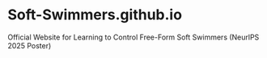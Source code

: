 # Soft-Swimmers.github.io
Official Website for Learning to Control Free-Form Soft Swimmers (NeurlPS 2025 Poster)
